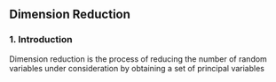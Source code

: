 ## Dimension Reduction
### 1. Introduction
Dimension reduction is the process of reducing the number of random variables under consideration by obtaining a set of principal variables

